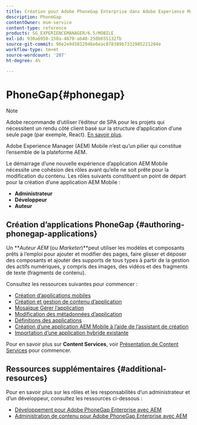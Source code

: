 ```yaml
---
title: Création pour Adobe PhoneGap Enterprise dans Adobe Experience Manager
description: PhoneGap
contentOwner: msm-service
content-type: reference
products: SG_EXPERIENCEMANAGER/6.5/MOBILE
exl-id: 930a6950-150a-4670-ab48-250b655132fb
source-git-commit: 96e2e945012046e6eac878389b7332985221204e
workflow-type: tm+mt
source-wordcount: '207'
ht-degree: 4%

---
```


# PhoneGap{#phonegap}

>[!NOTE]
>
>Adobe recommande d’utiliser l’éditeur de SPA pour les projets qui nécessitent un rendu côté client basé sur la structure d’application d’une seule page (par exemple, React). [En savoir plus](/help/sites-developing/spa-overview.md).

Adobe Experience Manager (AEM) Mobile n’est qu’un pilier qui constitue l’ensemble de la plateforme AEM.

Le démarrage d’une nouvelle expérience d’application AEM Mobile nécessite une cohésion des rôles avant qu’elle ne soit prête pour la modification du contenu. Les rôles suivants constituent un point de départ pour la création d’une application AEM Mobile :

* **Administrateur**
* **Développeur**
* **Auteur**

## Création d’applications PhoneGap {#authoring-phonegap-applications}

Un ***Auteur AEM* (ou *Marketer*)**peut utiliser les modèles et composants prêts à l’emploi pour ajouter et modifier des pages, faire glisser et déposer des composants et ajouter des supports de tous types à partir de la gestion des actifs numériques, y compris des images, des vidéos et des fragments de texte (fragments de contenu).

Consultez les ressources suivantes pour commencer :

* [Création d’applications mobiles](/help/mobile/phonegap-authoring-apps.md)
* [Création et gestion de contenu d’application](/help/mobile/phonegap-manage-app-content.md)
* [Mosaïque Gérer l’application](/help/mobile/phonegap-app-details-tile.md)
* [Modification des métadonnées d’application](/help/mobile/phonegap-editmetadata.md)
* [Définitions des applications](/help/mobile/phonegap-app-definitions.md)
* [Création d’une application AEM Mobile à l’aide de l’assistant de création](/help/mobile/phonegap-create-new-app.md)
* [Importation d’une application hybride existante](/help/mobile/phonegap-adding-content-to-imported-app.md)

Pour en savoir plus sur **Content Services**, voir [Présentation de Content Services](/help/mobile/develop-content-as-a-service.md) pour commencer.

## Ressources supplémentaires {#additional-resources}

Pour en savoir plus sur les rôles et les responsabilités d’un administrateur et d’un développeur, consultez les ressources ci-dessous :

* [Développement pour Adobe PhoneGap Enterprise avec AEM](/help/mobile/developing-in-phonegap.md)
* [Administration de contenu pour Adobe PhoneGap Enterprise avec AEM](/help/mobile/administer-phonegap.md)
